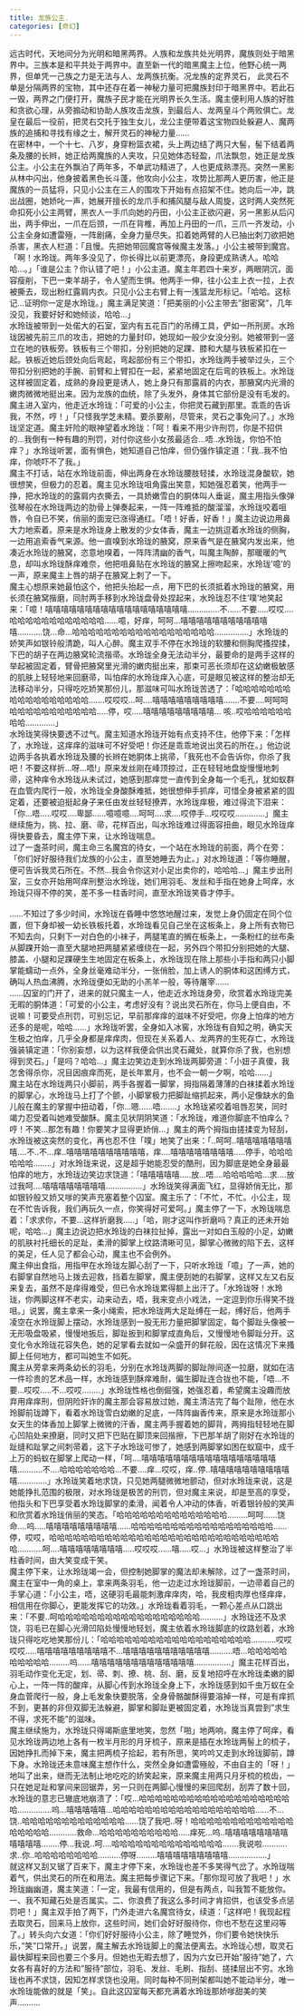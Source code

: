 ```yaml
---
title: 龙族公主.
categories: [奇幻]
---
```


远古时代，天地间分为光明和暗黑两界。人族和龙族共处光明界，魔族则处于暗黑界中。三族本是和平共处于两界中。直至新一代的暗黑魔主上位，他野心统一两界，但单凭一己族之力是无法与人、龙两族抗衡。况龙族的定界灵石， 此灵石不单是分隔两界的宝物，其中还存在着一神秘力量可把魔族封印于暗黑界中。若此石一毁，两界之门便打开，魔族子民才能在光明界长久生活。魔主便利用人族的好胜和贪欲心理，从旁搧动和协助人族攻击龙族，到最后人、龙两皇斗个两败俱亡。龙皇在最后一役前，把灵右交托于独生女儿，龙公主便带着这宝物四处躲避人、魔两族的追捕和寻找有缘之士，解开灵石的神秘力量……<br>在密林中，一个十七、八岁，身穿粉篮衣裙，头上两边结了两只大髻，髻下结着两条及腰的长辫，她正给两魔族的人夹攻，只见她体态轻盈，爪法飘忽，她正是龙族公主。小公主在外飘泊了两年多，不单武功精进了，人也更成熟漂亮。突然一黑影从林中闪出，他身披着黑色长斗蓬，他攻向小公主，攻势比那两人更历害，他正是魔族的一员猛将，只见小公主在三人的围攻下开始有点招架不住。她向后一冲，跳出战圈，她娇叱一声，她展开擅长的龙爪手和捕风腿与敌人周旋，这时两人突然死命扣死小公主两臂，黑衣人一手爪向她的丹田，小公主正欲闪避，另一黑影从后闪出，两手伸出，一爪在后颈，一爪在背椎，再加上丹田的一爪，三爪一齐发动，小公主全身如遭雷殛，一阵剧痛，全身力量尽失。扣着她两臂的人已抽出刺刀欲把她杀害，黑衣人栏道：「且慢。先把她带回魔宫等候魔主发落。」小公主被带到魔宫。「啊！水玲珑。两年多没见了，你长得比以前更漂亮，身段更成熟诱人。哈哈哈…。」「谁是公主？你认错了吧！」小公主道。魔主年若四十来岁，两眼阴沉，面容瘦削，下巴一束羊胡子，令人望而生惧。他两手一伸，往小公主上衣一拉，上衣被撕去，现出粉红露肩内衣。只见小公主右臂上有一浅篮龙形标记。「哈哈。这标记…证明你一定是水玲珑。」魔主满足笑道：「把美丽的小公主带去”甜密窝”，几年没见，我要好好和她倾谈，哈哈…」<br>水玲珑被带到一处偌大的石室，室内有五花百门的吊缚工具，俨如一所刑房。水玲珑因被先前三爪的攻击，把她的力量封印，她现如一般少女没分别。她被带到一竖立在地的铁板旁。铁板有三个带扣，分别把她的足踝、膝和大腿与铁板紧扣在一起。铁板近她后颈处向后弯起，弯起部份有三个带扣，水玲珑两手被举过头，三个带扣分别把她的手腕、前臂和上臂扣在一起，紧紧地固定在后弯的铁板上。水玲珑这样被固定着，成熟的身段更是诱人，她上身只有那露肩的内衣，那腋窝内光滑的嫩肉微微地挺出来。因为龙族的血统，除了头发外，身体其它部份是没有毛发的。魔主进入室内，他走近水玲珑：「可爱的小公主，你把灵石藏到那里。乖乖的告诉我，不然，哼！」「只怪我学芝未精。要杀要剐，尽管来，灵石之事免问了。」水玲珑坚定道。魔主奸险的眼神望着水玲珑：「呵！看来不用少许刑罚，你是不招供的…我倒有一种有趣的刑罚，对付你这些小女孩最适合…唔\.\.水玲珑，你怕不怕痒？」水玲珑听罢，面有惧色，她知道自己怕痒，但仍强作镇定道：「我\.\.我不怕痒，你唬吓不了我。」<br>魔主不打话，站在水玲珑前面，伸出两身在水玲珑腰肢轻揉，水玲珑混身酸软，她很想笑，但极力的忍着。魔主见水玲珑咀角露出笑意，知她强忍着笑，他两手一挣，把水玲珑的的露肩内衣撕去，一具娇嫩雪白的胴体叫人垂诞，魔主用指头像弹弦琴般在水玲珑两边的肋骨上弹奏起来，一阵一阵难抵的酸溜溜，水玲珑咬着咀唇，令自已不笑，俏丽的面宠已涨得通红。「唔！好香，好香！」魔主边说边用鼻大力地索着。原来是水玲珑身上散发的少女体香，魔主一边挑逗着水玲珑的侧胸，一边用追索香气来源。他一直嗅到水玲珑的腋窝，原来香气是在腋窝内发出来，他凑近水玲珑的腋窝，恣意地嗅着，一阵阵清幽的香气，叫魔主陶醉，那暖暖的气息，却叫水玲珑酥痒难奈，他把咀鼻贴在水玲珑的腋窝上擦吻起来，水玲珑’噫’的一声，原来魔主上唇的胡子在腋窝上刺了一下。<br>魔主心想原来她最怕这个，他把头抬起一点，用下巴的长须抵着水玲珑的腋窝，用长须在腋窝揩磨，同肘两手移到水玲珑盘骨处捏起来，水玲珑忍不住’噗’地笑起来：「噫！嘻嘻嘻嘻嘻嘻嘻嘻嘻嘻嘻嘻嘻嘻嘻嘻嘻嘻…………\.\.不……不要…\.\.哎哎…\.哈哈哈哈哈哈哈哈哈哈哈哈……噫，好痒，呵呵…嘻嘻嘻嘻嘻嘻嘻嘻嘻嘻嘻嘻………\.\.饶…命…哈哈哈哈哈哈哈哈哈哈哈哈哈哈哈哈哈哈……………」水玲珑的娇笑声如银铃般清跪，叫人心醉。魔主双手不停在水玲珑的软腰和侧胸爬搔捏揉，下巴的胡子在两边腋窝轮流揩帚。水玲珑全身无法动半分，最要命的是两手这样的举起被固定着，臂骨把腋窝里光滑的嫩肉挺出来，那束可恶长须却在这幼嫩极敏感的肌肤上轻轻地来回磨帚，叫怕痒的水玲珑痒入心底，可是眼见被这样的整治却无法移动半分，只得吃吃娇笑那份儿，那滋味可叫水玲珑苦透了：「哈哈哈哈哈哈哈哈哈哈哈哈哈哈哈哈哈……\.哎哎哎…呵…\.嘻嘻嘻嘻嘻嘻嘻嘻嘻……\.不要…\.呵呵呵哈哈哈哈哈哈哈哈哈哈哈…\.\.停，哎…\.\.嘻嘻嘻嘻嘻嘻嘻嘻嘻… 咳\.\.哎哈哈哈哈哈哈哈哈…………\.」<br>水玲珑笑得快要透不过气。魔主知道水玲珑开始有点支持不住，他停下来：「怎样了，水玲珑，这痒痒的滋味可不好受吧！你还是乖乖地说出灵石的所在。」他边说边两手各执着水玲珑及腰的长辫在她胴体上挑帚，「我死也不会告诉你，你杀了我吧！不要这样折…呀…唔\!」原来发丝刚在峰顶掠过，正在轻轻地盘旋慢慢地刺帚，这种痒令水玲珑从未试过，她感到那痒觉一直传到全身每一个毛孔，犹如蚁群在血管内爬行一般，水玲珑全身酸酥难抵，她很想伸手抓痒，可惜全身被紧紧的固定着，还要被迫挺起身子来任由发丝轻轻撩弄，水玲珑痒极，难过得流下泪来：「你…唔…\.\.哎哎…\.卑鄙……噫噫噫…\.呵呵…\.求…\.哎停手…哎哎哎…………\.」魔主继续施为，挑、拉、磨、帚，花样百出，叫水玲珑难过得面容扭曲，眼见水玲珑痒得快要昏去，魔主停下来，让水玲珑喘息。<br>过了一盏茶时间，魔主命三名魔宫的待女，一个站在水玲珑的前面，两个在旁：「你们好好服待我们龙族的小公主，直至她睡去为止。」对水玲珑道：「等你睡醒，便可告诉我灵石所在。不然…我会令你这对小足出卖你的，哈哈哈…」魔主步出刑室，三女亦开始用呵痒刑整治水玲珑，她们用羽毛、发丝和手指在她身上呵痒，水玲珑只得不停的笑，差不多一柱香时间，直至水玲珑笑昏才停手。<br><br>……不知过了多少时间，水玲珑在昏睡中悠悠地醒过来，发觉上身仍固定在同个位置，但下身却被一幼长铁板托着，水玲珑看见自己坐在这板条上，身上所有衣物已不知去向，只剩下一对白色的小袜子，两腿笔直的搁在板条上，一条粉红的丝布条从脚踝开始一直至大腿地把两腿紧紧缠绕在一起，另外四个带扣分别把她的大腿、膝盖、小腿和足踝硬生生地固定在板条上，水玲珑现在除上那些小手指和两只小脚掌能蠕动一点外，全身丝毫难动半分，一张俏脸，加上诱人的胴体和这困缚方式，确叫人热血沸腾，水玲珑便如无助的小羔羊一般，等待屠宰……<br>……囚室的门开了，进来的就只魔主一人，他走近水玲珑身旁，欣赏着水玲珑完美无暇的胴体道：「可爱的小公主，考虑好没有？说出灵石所在，你马上便自由，不说嘛！可要受点刑罚，可别忘记，早前那痒痒的滋味不好受吧，你身上怕痒的地方还多的是呢，哈哈……」水玲珑听罢，全身如入冰窖，水玲珑有自知之明，确实天生极之怕痒，几乎全身都是痒痒肉，但现在关系着人、龙两界的生死存亡，水玲珑强装镇定道：「你别妄想，以为这样我便会供出灵石藏处，就算你杀了我，也别想得到灵石。」「是吗？哈哈…」魔主边笑边走到水玲珑两脚旁道：「小妞子真傻，我怎舍得杀你，况目因痕痒而死，是长年累月，也不会一朝一夕啊，哈哈……」<br>魔主站在水玲珑两只小脚前，两手各握着一脚掌，拇指隔着薄薄的白袜揉着水玲珑的脚掌心，水玲珑马上打了个颤，小脚掌极力把脚趾缩抓起来，两小足像缺水的鱼儿般在魔主的掌握中扭动着，「你…嗯……唔……\.」水玲珑紧咬着咀唇忍笑，同时竭力忍受着叫她难受酸酥。魔主见状阴阴笑道：「水玲珑，难道你脚底不怕痒么？哼！不笑…那怎有趣！你要笑才显得更娇俏…」魔主的两个拇指由搓揉变为轻刮，水玲珑被这突然的变化，再也忍不住「噗」地笑了出来：「\.\.呵呵\.\.嘻嘻嘻嘻嘻嘻嘻嘻…\.不\.\.不…痒\.\.嘻嘻嘻嘻嘻嘻嘻嘻嘻嘻，痒…\.嘻嘻嘻嘻嘻嘻嘻嘻…\.\.停手，哈哈哈哈哈哈……\.\.」对水玲珑来说，这是超乎她能忍受的酷刑，因为脚底是她全身最最怕痒的地方，水玲珑边笑边求饶道：「嘻嘻嘻嘻嘻…\.\.放…唔…\.哈哈哈哈哈…求…\.放过我呵…\.嘻嘻嘻嘻嘻嘻嘻嘻……………\.」水玲珑笑得满面飞红，显得娇俏无比，那如银铃般又娇又嗲的笑声充塞着整个囚室。魔主乐了：「不忙，不忙。小公主，现在不忙告诉我，我们再玩久一点，你笑得好可爱呵。」魔主停了一下，水玲珑喘息着：「求求你，不要…这样折磨我…\.\.」「哈，刚才这叫作折磨吗？真正的还未开始呢，哈哈…」魔主边说边把水玲珑的白袜拉扯掉，露出一对如白玉般的小足，幼嫩的肌肤衬托细长的足趾，柔滑的脚掌上纹路清晰可见，脚掌心微微的陷下去，这样的美足，任人见了都会心动，魔主也不会例外。<br>魔主伸出食指，用指甲在水玲珑左脚心刮了一下，只听水玲珑「噫」了一声，她的右脚掌自然地马上拨去迎救，挡着左脚掌，魔主便刮她的右脚掌，这样又左又右反来复去，虽然不是痒得难受，但已令水玲珑累得额上出汗了。「水玲珑呀！水玲珑，你两脚这样不老实，动来动去，唔，我来变点小戏法，一定逗到你乐得笑不拢咀。」说罢，魔主拿来一条小绳索，把水玲珑两大足趾缚在一起，缚好后，他两手凌空在水玲珑脚上摆动，水玲珑感到一股无形力量把脚掌固定，每个脚趾头像被一无形吸盘吸紧，慢慢地扳后，脚趾扳到和脚掌成直角后，又慢慢地令脚趾分开。这变化令水玲珑花容失色，她的足掌看去就如一朵盛开的鲜花般，因在这情况下来搔脚上任何地方，都可叫她生不如死。<br>魔主从旁拿来两条幼长的羽毛，分别在水玲珑两脚的脚趾隙间逐一拉磨，就如在洁一件珍贵的艺术品一样，水玲珑感到酥痒难耐，偏生脚趾连合拢也不能，「唔…不要…哎哎…\.\.不…哎哎……\.\.」水玲珑性格也倒倔强，她强忍着，希望魔主没趣而放弃用痒痒刑，但阴险奸诈的魔主那会容易放过她，魔主清洁完了每个趾隙，他在水玲脚前珑蹲下，看着水玲珑雪白幼嫩的足底，一阵阵幽香传来，原来是水玲珑那小女天生的体香加上脚掌上微微的汗香，魔主两手握着她的脚背，两拇指轻轻地在脚心凹陷处来撩磨，同时又把下巴贴在脚顶来回揩擦，下巴那羊胡了刚好在水玲珑的趾缝和趾掌之间刺帚着，这下子水玲珑可惨了，她感到两脚掌如困在蚁窟中，成千上万的蚂蚁在脚掌上爬动一样，「呵…\.嘻嘻嘻嘻嘻嘻嘻嘻嘻嘻嘻嘻嘻嘻嘻嘻嘻嘻………\.\.不…\.哈哈哈哈哈哈哈…不要…\.痒…哎哎，痒\.\.停\.\.嘻嘻嘻嘻嘻嘻嘻嘻嘻嘻嘻…………\.」水玲珑笑着地求饶，只见她两腿微微地颤动，但对水玲珑来说，这是她能挣扎范围的极限，对水玲珑是极苦的刑罚，但对魔主来说，却是至高的享受，他指头和下巴享受着水玲珑脚掌的柔滑，闻着令人冲动的体香，听着银铃般的笑声和欣赏着水玲珑俏丽的笑态。「哈哈哈哈哈哈哈哈哈哈哈哈哈哈………呵呵……饶命…\.呜…\.\.嘻嘻嘻嘻嘻嘻嘻嘻嘻……哈哈哈哈哈哈哈哈哈哈哈哈哈哈哈哈哈哈……停，哎哎，哈哈哈哈哈哈哈哈哈哈哈哈哈哈哈哈哈哈哈哈哈哈哈哈哈哈哈哈哈哈………\.\.呵…\.嘻嘻嘻嘻嘻嘻嘻嘻…\.\.哎哎哎……嘻…\.\.哎…」水玲珑被这样整治了半柱香时间，由大笑变成干笑。<br>魔主停下来，让水玲珑竭一会，但控制她脚掌的魔法却未解除，过了一盏茶时间，魔主在室中一角的桌上，拿来两条羽毛，他一边走过水玲珑脚前，一边帚着自己的手掌心道：「小公主，唔，这硬羽毛最能刺激痒庠肉，哈，我皮粗肉厚也怪痒痒，相信用在你脚心，更能发挥它的功效。」水玲珑看着羽毛，一颗心差点从口跳出来：「不要\.\.呵哈哈哈哈哈哈哈哈哈哈哈哈哈哈哈哈哈哈………\.」水玲珑还不及求饶，羽毛已在脚心光滑凹陷处慢慢地轻划，魔主依着水玲珑脚底的纹路划着，水玲珑只得吃吃地笑那份儿：「哈哈哈哈哈哈哈哈哈哈哈哈哈哈哈哈哈哈哈………\.\.哎哎哎哎…\.\.嘻嘻嘻嘻嘻嘻嘻嘻嘻不…嘻嘻嘻嘻嘻嘻嘻嘻嘻嘻嘻………\.唔…哈哈哈哈哈哈哈哈哈哈………呜……嘻嘻嘻嘻嘻嘻嘻嘻嘻嘻嘻嘻嘻……………\.」魔主花样百出，羽毛动作变化无定，划、帚、刺、撩、桃、刮、磨，反复地招呼在水玲珑柔嫩的脚心上，一阵一阵的酸痒，从脚心传到水玲珑全身上下，水玲珑感到如千虫万蚁在全身血菅爬行一般，身上毛发象快要脱落，全身骨骼酸酥得要溶掉一样，可是有痒抓不到，更甚的非但双脚无法躲避，脚掌和脚趾更被固定着，水玲珑当真尝到”求生不得，求死不能”的滋味。<br>魔主继续施为，水玲珑只得竭斯底里地笑，忽然「啪」地两响，魔主停了呵痒，看见水玲珑两边地上各有一枚半月形的月牙梳子，原来是插在水玲珑两髻上的梳子，因她挣扎而掉下来，魔主把两梳子拾起，若有所思，笑吟吟又走到水玲珑脚前，蹲下身。水玲珑还未意味魔主想作什么，突然全身如遭雷殛般，不由自主的「呀！」地叫了出来，继而无法制止地吃吃的娇笑起来，原来魔主用两只月牙梳的梳齿，一只在她足趾和掌间来回锯弄，另一只则在两脚心慢慢的来回爬刮，刮弄了数十回，水玲珑的意志已辙底地崩溃了：「哎…哈哈哈哈哈哈哈哈哈哈哈哈哈哈哈哈哈哈哈哈……………呜…嘻嘻嘻嘻嘻…哈哈哈哈哈哈哈哈哈哈哈哈哈哈哈哈哈哈……不…饶\.\.哈哈哈哈哈哈哈哈哈哈哈哈哈……饶了我吧\.\.呀！哈哈哈哈哈哈哈哈哈哈哈哈哈哈哈哈哈哈…………救命…哈哈哈哈哈哈哈哈哈哈…\.\.痒死…呜\.\.嘻嘻嘻嘻嘻嘻嘻嘻嘻嘻嘻嘻……\.\.停…我说\.\.呵…\.哈哈哈哈哈哈哈哈哈哈哈哈哈哈……\.我说啦………\.\.求\.\.你\.\.哈哈哈哈哈哈哈哈………\.停呀………嘻嘻嘻嘻嘻嘻嘻嘻嘻……………\.\.」<br>就这样又刮又锯了百来下，魔主才停下来，水玲珑也差不多笑得气岔了。水玲珑喘着气，供出灵石的所在和用法。魔主把每步骤记下来。「那你现可放了我吧！」水玲珑幽幽道，魔主笑道：「一定，我最有信用的，但是有两点，叫我暂不能放你。一、我不知藏石处是否属实。二、你浪费了我这么多时间才肯招供，也该受多点惩罚吧！」魔主双手拍了两下，门外走进六名魔宫待女，续道：「这样吧！我现起程去取灵石，回来马上放你，这些时间，她们会好好服待你，你也不愁在这里闷等了。」转头向六女道：「你们好好服待小公主，除了睡觉外，你们要令她快快乐乐，”笑”口常开。」说罢，魔主解去水玲珑脚上的魔法便离去。水玲珑心想，取灵石最快脚程来回也要三个多月。但她也无暇去想了，因为六女已开始”服待”她了，六女各有喜好的方法和”服待”部位，羽毛、发丝、毛刷、指刮、搓揉层出不穷。水玲珑也再不求饶，因知怎样求饶也没用。同时每种不同刑架都叫她不能动半分，唯一水玲珑能做的就是「笑」。自此这囚室每天都充满着水玲珑那娇嗲甜美的笑声………\.